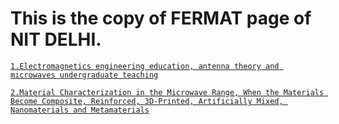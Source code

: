 # This is the copy of FERMAT page of NIT DELHI.
[<p>`1.Electromagnetics engineering education, antenna theory and microwaves undergraduate teaching`</p>](https://archive.org/details/article-40)
[<p>`2.Material Characterization in the Microwave Range, When the Materials Become Composite, Reinforced, 3D-Printed, Artificially Mixed, Nanomaterials and Metamaterials`</p>](https://archive.org/details/dankov-2020-vol-41-aug.-sep.-01)